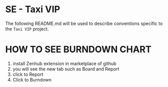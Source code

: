 # SE - Taxi VIP

The following README.md will be used to describe conventions specific to the `Taxi VIP` project.

# HOW TO SEE BURNDOWN CHART
1. install Zenhub extension in marketplace of github
2. you will see the new tab such as Board and Report
3. click to Report 
4. Click to Burndown
